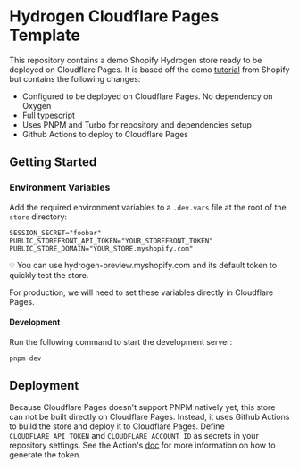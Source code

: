 # Hydrogen Cloudflare Pages Template

This repository contains a demo Shopify Hydrogen store ready to be deployed on Cloudflare Pages. It is based off the demo [tutorial](https://shopify.dev/docs/custom-storefronts/hydrogen/building) from Shopify but contains the following changes:
 - Configured to be deployed on Cloudflare Pages. No dependency on Oxygen
 - Full typescript
 - Uses PNPM and Turbo for repository and dependencies setup
 - Github Actions to deploy to Cloudflare Pages

## Getting Started

### Environment Variables
Add the required environment variables to a `.dev.vars` file at the root of the `store` directory:

```
SESSION_SECRET="foobar"
PUBLIC_STOREFRONT_API_TOKEN="YOUR_STOREFRONT_TOKEN"
PUBLIC_STORE_DOMAIN="YOUR_STORE.myshopify.com"
```
💡 You can use hydrogen-preview.myshopify.com and its default token to quickly test the store.

For production, we will need to set these variables directly in Cloudflare Pages.

#### Development
Run the following command to start the development server:

```
pnpm dev
```


## Deployment
Because Cloudflare Pages doesn't support PNPM natively yet, this store can not be built directly on Cloudflare Pages. Instead, it uses Github Actions to build the store and deploy it to Cloudflare Pages.
Define `CLOUDFLARE_API_TOKEN` and `CLOUDFLARE_ACCOUNT_ID` as secrets in your repository settings. See the Action's [doc](https://github.com/cloudflare/pages-action) for more information on how to generate the token.

